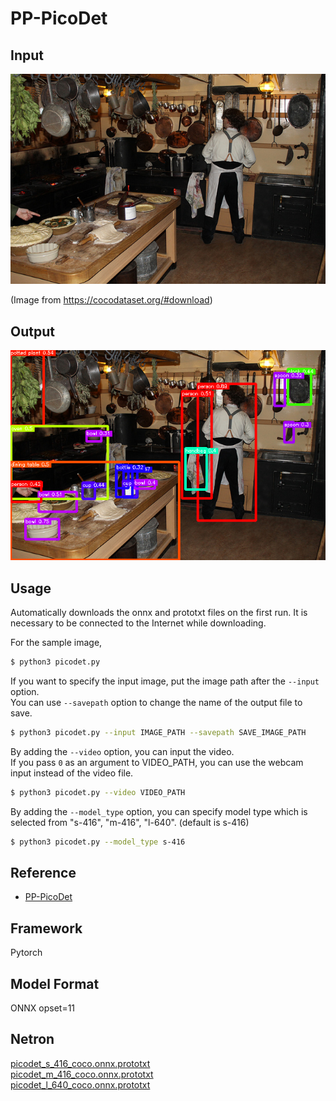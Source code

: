 # PP-PicoDet

## Input

![Input](demo.jpg)

(Image from https://cocodataset.org/#download)

## Output

![Output](output.png)

## Usage
Automatically downloads the onnx and prototxt files on the first run.
It is necessary to be connected to the Internet while downloading.

For the sample image,
```bash
$ python3 picodet.py
```

If you want to specify the input image, put the image path after the `--input` option.  
You can use `--savepath` option to change the name of the output file to save.
```bash
$ python3 picodet.py --input IMAGE_PATH --savepath SAVE_IMAGE_PATH
```

By adding the `--video` option, you can input the video.   
If you pass `0` as an argument to VIDEO_PATH, you can use the webcam input instead of the video file.
```bash
$ python3 picodet.py --video VIDEO_PATH
```

By adding the `--model_type` option, you can specify model type which is selected from "s-416", "m-416", "l-640". (default is s-416)
```bash
$ python3 picodet.py --model_type s-416
```

## Reference

- [PP-PicoDet](https://github.com/Bo396543018/Picodet_Pytorch)

## Framework

Pytorch

## Model Format

ONNX opset=11

## Netron

[picodet_s_416_coco.onnx.prototxt](https://netron.app/?url=https://storage.googleapis.com/ailia-models/picodet/picodet_s_416_coco.onnx.prototxt)  
[picodet_m_416_coco.onnx.prototxt](https://netron.app/?url=https://storage.googleapis.com/ailia-models/picodet/picodet_m_416_coco.onnx.prototxt)  
[picodet_l_640_coco.onnx.prototxt](https://netron.app/?url=https://storage.googleapis.com/ailia-models/picodet/picodet_l_640_coco.onnx.prototxt)
